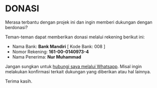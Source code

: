 # DONASI

Merasa terbantu dengan projek ini dan ingin memberi dukungan dengan berdonasi?

Teman-teman dapat memberikan donasi melalui rekening berikut ini:
- Nama Bank: **Bank Mandiri** [ Kode Bank: 008 ]
- Nomor Rekening: **161-00-0140973-4**
- Nama Penerima: **Nur Muhammad**

Jangan sungkan untuk [hubungi saya melalui Whatsapp](https://wa.me/6287864423038). Misal ingin melakukan konfirmasi terkait dukungan yang diberikan atau hal lainnya.

Terima kasih.
